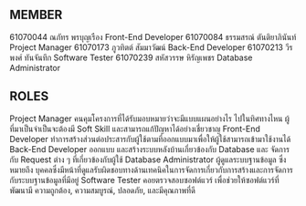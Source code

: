 ## MEMBER
61070044 	ณภัทร พรบุญเรือง 		Front-End Developer
61070084 	ธรรมสรณ์ ตันติยาภินันท์		Project Manager
61070173 	ภูวทิตต์ สัมมาวัฒน์ 		Back-End Developer
61070213 	วีรพงศ์ ทันจันทึก 			Software Tester
61070239 	สหัสวรรษ หิรัญเพชร	 	Database Administrator

## ROLES
Project Manager
คนคุมโครงการที่ได้รับมอบหมายว่าจะมีแบบแผนอย่างไร ไปในทิศทางไหน ผู้ที่มาเป็นจำเป็นจะต้องมี Soft Skill และสามารถแก้ปัญหาได้อย่างเชี่ยวชาญ
Front-End Developer
ทำการสร้างส่วนต่อประสารกับผู้ใช้ตามที่ออกแบบมาเพื่อให้ผู้ใช้สามารถเข้ามาใช้งานได้
Back-End Developer
ออกแบบ และสร้างระบบหลังบ้านเกี่ยวข้องกับ Database และ จัดการกับ Request ต่าง ๆ ที่เกี่ยวข้องกับผู้ใช้
Database Administrator
ผู้ดูแลระบบฐานข้อมูล ซึ่งหมายถึง บุคคลซึ่งมีหน้าที่ดูแลรับผิดชอบทางด้านเทคนิคในการจัดการเกี่ยวกับการสร้างและการจัดการกับระบบฐานข้อมูลที่มีอยู่
Software Tester
คอยตรวจสอบซอฟต์แวร์ เพื่อช่วยให้ซอฟต์แวร์ที่พัฒนามี ความถูกต้อง, ความสมบูรณ์, ปลอดภัย, และมีคุณภาพที่ดี

